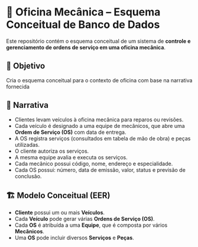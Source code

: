 # 🚗 Oficina Mecânica – Esquema Conceitual de Banco de Dados

Este repositório contém o esquema conceitual de um sistema de **controle e gerenciamento de ordens de serviço em uma oficina mecânica**.

## 🎯 Objetivo
Cria o esquema conceitual para o contexto de oficina com base na narrativa fornecida

## 📖 Narrativa
- Clientes levam veículos à oficina mecânica para reparos ou revisões.  
- Cada veículo é designado a uma equipe de mecânicos, que abre uma **Ordem de Serviço (OS)** com data de entrega.  
- A OS registra serviços (consultados em tabela de mão de obra) e peças utilizadas.  
- O cliente autoriza os serviços.  
- A mesma equipe avalia e executa os serviços.  
- Cada mecânico possui código, nome, endereço e especialidade.  
- Cada OS possui: número, data de emissão, valor, status e previsão de conclusão.

## 🏗️ Modelo Conceitual (EER)
- **Cliente** possui um ou mais **Veículos**.  
- Cada **Veículo** pode gerar várias **Ordens de Serviço (OS)**.  
- Cada **OS** é atribuída a uma **Equipe**, que é composta por vários **Mecânicos**.  
- Uma **OS** pode incluir diversos **Serviços** e **Peças**.
